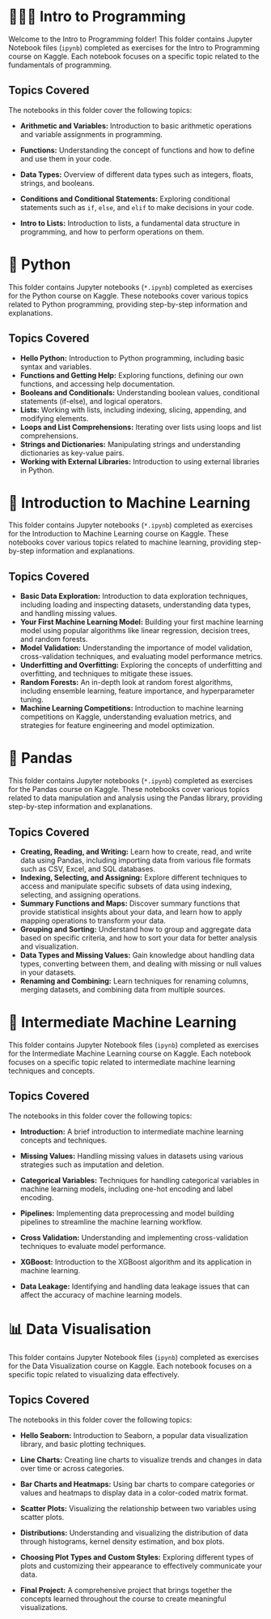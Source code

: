 # 🧑🏻‍💻 Intro to Programming

Welcome to the Intro to Programming folder! This folder contains Jupyter Notebook files (`ipynb`) completed as exercises for the Intro to Programming course on Kaggle. Each notebook focuses on a specific topic related to the fundamentals of programming.

## Topics Covered

The notebooks in this folder cover the following topics:

- **Arithmetic and Variables:** Introduction to basic arithmetic operations and variable assignments in programming.

- **Functions:** Understanding the concept of functions and how to define and use them in your code.

- **Data Types:** Overview of different data types such as integers, floats, strings, and booleans.

- **Conditions and Conditional Statements:** Exploring conditional statements such as `if`, `else`, and `elif` to make decisions in your code.

- **Intro to Lists:** Introduction to lists, a fundamental data structure in programming, and how to perform operations on them.

# 🐍 Python

This folder contains Jupyter notebooks (`*.ipynb`) completed as exercises for the Python course on Kaggle. These notebooks cover various topics related to Python programming, providing step-by-step information and explanations.

## Topics Covered

- **Hello Python:** Introduction to Python programming, including basic syntax and variables.
- **Functions and Getting Help:** Exploring functions, defining our own functions, and accessing help documentation.
- **Booleans and Conditionals:** Understanding boolean values, conditional statements (if-else), and logical operators.
- **Lists:** Working with lists, including indexing, slicing, appending, and modifying elements.
- **Loops and List Comprehensions:** Iterating over lists using loops and list comprehensions.
- **Strings and Dictionaries:** Manipulating strings and understanding dictionaries as key-value pairs.
- **Working with External Libraries:** Introduction to using external libraries in Python.

# 🤖 Introduction to Machine Learning

This folder contains Jupyter notebooks (`*.ipynb`) completed as exercises for the Introduction to Machine Learning course on Kaggle. These notebooks cover various topics related to machine learning, providing step-by-step information and explanations.

## Topics Covered

- **Basic Data Exploration:** Introduction to data exploration techniques, including loading and inspecting datasets, understanding data types, and handling missing values.
- **Your First Machine Learning Model:** Building your first machine learning model using popular algorithms like linear regression, decision trees, and random forests.
- **Model Validation:** Understanding the importance of model validation, cross-validation techniques, and evaluating model performance metrics.
- **Underfitting and Overfitting:** Exploring the concepts of underfitting and overfitting, and techniques to mitigate these issues.
- **Random Forests:** An in-depth look at random forest algorithms, including ensemble learning, feature importance, and hyperparameter tuning.
- **Machine Learning Competitions:** Introduction to machine learning competitions on Kaggle, understanding evaluation metrics, and strategies for feature engineering and model optimization.

# 🐼 Pandas

This folder contains Jupyter notebooks (`*.ipynb`) completed as exercises for the Pandas course on Kaggle. These notebooks cover various topics related to data manipulation and analysis using the Pandas library, providing step-by-step information and explanations.

## Topics Covered

- **Creating, Reading, and Writing:** Learn how to create, read, and write data using Pandas, including importing data from various file formats such as CSV, Excel, and SQL databases.
- **Indexing, Selecting, and Assigning:** Explore different techniques to access and manipulate specific subsets of data using indexing, selecting, and assigning operations.
- **Summary Functions and Maps:** Discover summary functions that provide statistical insights about your data, and learn how to apply mapping operations to transform your data.
- **Grouping and Sorting:** Understand how to group and aggregate data based on specific criteria, and how to sort your data for better analysis and visualization.
- **Data Types and Missing Values:** Gain knowledge about handling data types, converting between them, and dealing with missing or null values in your datasets.
- **Renaming and Combining:** Learn techniques for renaming columns, merging datasets, and combining data from multiple sources.

# 🤖 Intermediate Machine Learning

This folder contains Jupyter Notebook files (`ipynb`) completed as exercises for the Intermediate Machine Learning course on Kaggle. Each notebook focuses on a specific topic related to intermediate machine learning techniques and concepts.

## Topics Covered

The notebooks in this folder cover the following topics:

- **Introduction:** A brief introduction to intermediate machine learning concepts and techniques.

- **Missing Values:** Handling missing values in datasets using various strategies such as imputation and deletion.

- **Categorical Variables:** Techniques for handling categorical variables in machine learning models, including one-hot encoding and label encoding.

- **Pipelines:** Implementing data preprocessing and model building pipelines to streamline the machine learning workflow.

- **Cross Validation:** Understanding and implementing cross-validation techniques to evaluate model performance.

- **XGBoost:** Introduction to the XGBoost algorithm and its application in machine learning.

- **Data Leakage:** Identifying and handling data leakage issues that can affect the accuracy of machine learning models.

# 📊 Data Visualisation

This folder contains Jupyter Notebook files (`ipynb`) completed as exercises for the Data Visualization course on Kaggle. Each notebook focuses on a specific topic related to visualizing data effectively.

## Topics Covered

The notebooks in this folder cover the following topics:

- **Hello Seaborn:** Introduction to Seaborn, a popular data visualization library, and basic plotting techniques.

- **Line Charts:** Creating line charts to visualize trends and changes in data over time or across categories.

- **Bar Charts and Heatmaps:** Using bar charts to compare categories or values and heatmaps to display data in a color-coded matrix format.

- **Scatter Plots:** Visualizing the relationship between two variables using scatter plots.

- **Distributions:** Understanding and visualizing the distribution of data through histograms, kernel density estimation, and box plots.

- **Choosing Plot Types and Custom Styles:** Exploring different types of plots and customizing their appearance to effectively communicate your data.

- **Final Project:** A comprehensive project that brings together the concepts learned throughout the course to create meaningful visualizations.